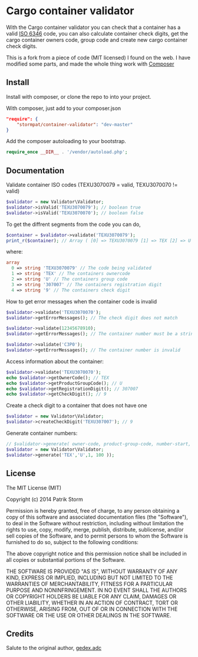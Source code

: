# Cargo container validator

With the Cargo container validator you can check that a container has a valid [ISO 6346](http://en.wikipedia.org/wiki/ISO_6346) code, you can also calculate container check digits, get the cargo container owners code, group code and create new cargo container check digits.

This is a fork from a piece of code (MIT licensed) I found on the web. I have modified some parts, and made the whole thing work with [Composer](http://getcomposer.org/)

## Install

Install with composer, or clone the repo to into your project.

With composer, just add to your composer.json

```json
"require": {
    "stormpat/container-validator": "dev-master"
}
```

Add the composer autoloading to your bootstrap.
```php
require_once __DIR__ . '/vendor/autoload.php';
```

## Documentation

Validate container ISO codes (TEXU3070079 = valid, TEXU3070070 != valid)

```php
$validator = new Validator\Validator;
$validator->isValid('TEXU3070079'); // boolean true
$validator->isValid('TEXU3070070'); // boolean false
```

To get the diffrent segments from the code you can do,

```php
$container = $validator->validate('TEXU3070079');
print_r($container); // Array ( [0] => TEXU3070079 [1] => TEX [2] => U [3] => 307007 [4] => 9 )
```
where:

```php
array
  0 => string 'TEXU3070079' // The code being validated
  1 => string 'TEX' // The containers ownercode
  2 => string 'U' // The containers group code
  3 => string '307007' // The containers registration digit
  4 => string '9' // The containers check digit
```

How to get error messages when the container code is invalid

```php
$validator->validate('TEXU3070070');
$validator->getErrorMessages(); // The check digit does not match

$validator->validate(12345678910);
$validator->getErrorMessages(); // The container number must be a string

$validator->validate('C3P0');
$validator->getErrorMessages(); // The container number is invalid
```

Access information about the container:
```php
$validator->validate('TEXU3070070');
echo $validator->getOwnerCode(); // TEX
echo $validator->getProductGroupCode(); // U
echo $validator->getRegistrationDigit(); // 307007
echo $validator->getCheckDigit(); // 9
```

Create a check digit to a container that does not have one
```php
$validator = new Validator\Validator;
$validator->createCheckDigit('TEXU307007'); // 9
```

Generate container numbers:
```php
// $validator->generate( owner-code, product-group-code, number-start, number-end );
$validator = new Validator\Validator;
$validator->generate('TEX','U',1, 100 ));
```

## License

The MIT License (MIT)

Copyright (c) 2014 Patrik Storm

Permission is hereby granted, free of charge, to any person obtaining a copy of this software and associated documentation files (the "Software"), to deal in the Software without restriction, including without limitation the rights to use, copy, modify, merge, publish, distribute, sublicense, and/or sell copies of the Software, and to permit persons to whom the Software is furnished to do so, subject to the following conditions:

The above copyright notice and this permission notice shall be included in all copies or substantial portions of the Software.

THE SOFTWARE IS PROVIDED "AS IS", WITHOUT WARRANTY OF ANY KIND, EXPRESS OR IMPLIED, INCLUDING BUT NOT LIMITED TO THE WARRANTIES OF MERCHANTABILITY, FITNESS FOR A PARTICULAR PURPOSE AND NONINFRINGEMENT. IN NO EVENT SHALL THE AUTHORS OR COPYRIGHT HOLDERS BE LIABLE FOR ANY CLAIM, DAMAGES OR OTHER LIABILITY, WHETHER IN AN ACTION OF CONTRACT, TORT OR OTHERWISE, ARISING FROM, OUT OF OR IN CONNECTION WITH THE SOFTWARE OR THE USE OR OTHER DEALINGS IN THE SOFTWARE.

## Credits

Salute to the original author,
[gedex.adc](http://www.google.com/gedex.web.id)

